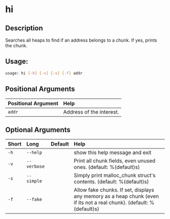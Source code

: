



# hi

## Description


Searches all heaps to find if an address belongs to a chunk. If yes, prints the chunk.
## Usage:


```bash
usage: hi [-h] [-v] [-s] [-f] addr

```
## Positional Arguments

|Positional Argument|Help|
| :--- | :--- |
|`addr`|Address of the interest.|

## Optional Arguments

|Short|Long|Default|Help|
| :--- | :--- | :--- | :--- |
|`-h`|`--help`||show this help message and exit|
|`-v`|`--verbose`||Print all chunk fields, even unused ones. (default: %(default)s)|
|`-s`|`--simple`||Simply print malloc_chunk struct's contents. (default: %(default)s)|
|`-f`|`--fake`||Allow fake chunks. If set, displays any memory as a heap chunk (even if its not a real chunk). (default: %(default)s)|
